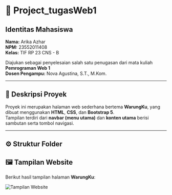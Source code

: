 # 🧾 Project_tugasWeb1

## Identitas Mahasiswa
**Nama:** Arika Azhar  
**NPM:** 23552011408  
**Kelas:** TIF RP 23 CNS - B  

Diajukan sebagai penyelesaian salah satu penugasan dari mata kuliah **Pemrograman Web 1**  
**Dosen Pengampu:** Nova Agustina, S.T., M.Kom.  

---

## 🧠 Deskripsi Proyek
Proyek ini merupakan halaman web sederhana bertema **WarungKu**, yang dibuat menggunakan **HTML**, **CSS**, dan **Bootstrap 5**.  
Tampilan terdiri dari **navbar (menu utama)** dan **konten utama** berisi sambutan serta tombol navigasi.

---

## ⚙️ Struktur Folder
## 🖼️ Tampilan Website

Berikut hasil tampilan halaman **WarungKu**:

![Tampilan Website](screenshot.png)
